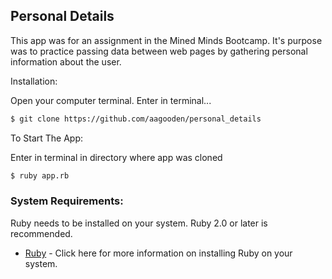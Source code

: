 ## Personal Details
This app was for an assignment in the Mined Minds Bootcamp.  It's purpose was to practice passing data between web pages by gathering personal information about the user.  

Installation:

Open your computer terminal. Enter in terminal...
```sh
$ git clone https://github.com/aagooden/personal_details
```
To Start The App:

Enter in terminal in directory where app was cloned
```sh
$ ruby app.rb
```
### System Requirements:
Ruby needs to be installed on your system.  Ruby 2.0 or later is recommended.  
* [Ruby](https://www.ruby-lang.org/en/documentation/installation/) - Click here for more information on installing Ruby on your system.
